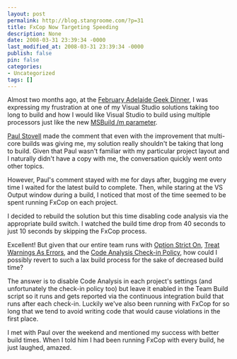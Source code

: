 ```yaml
---
layout: post
permalink: http://blog.stangroome.com/?p=31
title: FxCop Now Targeting Speeding
description: None
date: 2008-03-31 23:39:34 -0000
last_modified_at: 2008-03-31 23:39:34 -0000
publish: false
pin: false
categories:
- Uncategorized
tags: []
---
```

Almost two months ago, at the [February Adelaide Geek Dinner](http://www.codeassassin.com/blog/PermaLink,guid,3d03ace8-1a30-4437-9152-275d08d7e7d3.aspx), I was expressing my frustration at one of my Visual Studio solutions taking too long to build and how I would like Visual Studio to build using multiple processors just like the new [MSBuild /m parameter](http://msdn2.microsoft.com/en-us/library/bb651793.aspx).

[Paul Stovell](http://www.paulstovell.com/blog/) made the comment that even with the improvement that multi-core builds was giving me, my solution really shouldn't be taking that long to build. Given that Paul wasn't familiar with my particular project layout and I naturally didn't have a copy with me, the conversation quickly went onto other topics.

However, Paul's comment stayed with me for days after, bugging me every time I waited for the latest build to complete. Then, while staring at the VS Output window during a build, I noticed that most of the time seemed to be spent running FxCop on each project.

I decided to rebuild the solution but this time disabling code analysis via the appropriate build switch. I watched the build time drop from 40 seconds to just 10 seconds by skipping the FxCop process.

Excellent! But given that our entire team runs with [Option Strict On](http://msdn2.microsoft.com/en-us/library/zcd4xwzs.aspx), [Treat Warnings As Errors](http://msdn2.microsoft.com/en-us/library/406xhdz3.aspx), and the [Code Analysis Check-in Policy](http://msdn2.microsoft.com/en-us/library/ms182075.aspx), how could I possibly revert to such a lax build process for the sake of decreased build time?

The answer is to disable Code Analysis in each project's settings (and unfortunately the check-in policy too) but leave it enabled in the Team Build script so it runs and gets reported via the continuous integration build that runs after each check-in. Luckily we've also been running with FxCop for so long that we tend to avoid writing code that would cause violations in the first place.

I met with Paul over the weekend and mentioned my success with better build times. When I told him I had been running FxCop with every build, he just laughed, amazed.
